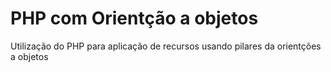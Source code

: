 # PHP com Orientção a objetos   

Utilização do PHP para aplicação de recursos usando pilares da orientções a objetos
 
